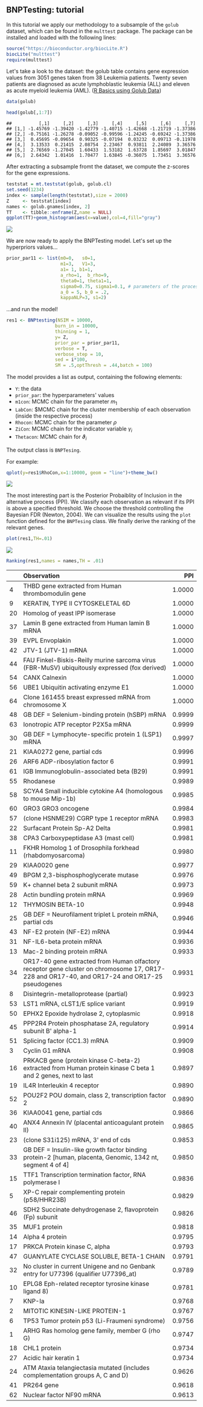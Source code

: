## BNPTesting: tutorial 

In this tutorial we apply our methodology to a subsample of the `golub` dataset, which can be found in the `multtest` package. The package can be installed and loaded with the following lines:


```r
source("https://bioconductor.org/biocLite.R")
biocLite("multtest")
require(multtest)
```

Let's take a look to the dataset: the golub table contains gene expression values from 3051 genes taken from 38 Leukemia patients. Twenty seven patients are diagnosed as acute lymphoblastic leukemia (ALL) and eleven as acute myeloid leukemia (AML). ([R Basics using Golub Data](https://rstudio-pubs-static.s3.amazonaws.com/187747_3eb3fc30ad7f4d8e92ad73520a0ff8f5.html)) 


```r
data(golub)
```

```r
head(golub[,1:7])
```

```
##          [,1]     [,2]     [,3]     [,4]     [,5]     [,6]     [,7]
## [1,] -1.45769 -1.39420 -1.42779 -1.40715 -1.42668 -1.21719 -1.37386
## [2,] -0.75161 -1.26278 -0.09052 -0.99596 -1.24245 -0.69242 -1.37386
## [3,]  0.45695 -0.09654  0.90325 -0.07194  0.03232  0.09713 -0.11978
## [4,]  3.13533  0.21415  2.08754  2.23467  0.93811  2.24089  3.36576
## [5,]  2.76569 -1.27045  1.60433  1.53182  1.63728  1.85697  3.01847
## [6,]  2.64342  1.01416  1.70477  1.63845 -0.36075  1.73451  3.36576
```

After extracting a subsample fromt the dataset, we compute the z-scores for the gene expressions.


```r
teststat = mt.teststat(golub, golub.cl)
set.seed(1234)
index <- sample(length(teststat),size = 2000)
Z     <- teststat[index]
names <- golub.gnames[index, 2]
TT    <- tibble::enframe(Z,name = NULL)
ggplot(TT)+geom_histogram(aes(x=value),col=4,fill="gray")
```

![](ExampleBNPT_files/unnamed-chunk-3-1.png)<!-- -->

We are now ready to apply the BNPTesting model. Let's set up the hyperpriors values...


```r
prior_par11 <- list(m0=0,   s0=1, 
                    m1=3,   V1=3, 
                    a1= 1, b1=1, 
                    a_rho=1,  b_rho=9,
                    theta0=1, theta1=1, 
                    sigma0=0.75, sigma1=0.1, # parameters of the process
                    a_0 = 5, b_0 = .2,
                    kappaNLP=3, s1=2)
```

...and run the model!


```r
res1 <- BNPtesting(NSIM = 10000, 
                  burn_in = 10000, 
                  thinning = 1, 
                  y= Z, 
                  prior_par = prior_par11, 
                  verbose = T,
                  verbose_step = 10, 
                  sed = i*100,
                  SM = .5,optThresh = .44,batch = 100) 
```

The model provides a list as output, containing the following elements:

+ ``Y``: the data 
+ ``prior_par``: the hyperparameters' values
+ ``m1con``: MCMC chain for the parameter $m_1$
+ ``LabCon``: $MCMC chain for the cluster membership of each observation (inside the respective process)
+ ``Rhocon``: MCMC chain for the parameter $\rho$
+ ``ZiCon``: MCMC chain for the indicator variable $\gamma_i$
+ ``Thetacon``: MCMC chain for $\vartheta_i$

The output class is `BNPTesing`.

For example:

```r
qplot(y=res1$RhoCon,x=1:10000, geom = "line")+theme_bw()
```

![](ExampleBNPT_files/figure-html/unnamed-chunk-6-1.png)<!-- -->

The most interesting part is the Posterior Probaiblity of Inclusion in the alternative process (PPI). We classify each observation as relevant if its PPI is above a specified threshold. We choose the threshold controlling the Bayesian FDR (Newton, 2004). We can visualize the results using the `plot` function defined for the `BNPTesing` class. We finally derive the ranking of the relevant genes.


```r
plot(res1,TH=.01)
```


![](ExampleBNPT_files/unnamed-chunk-7-1.png)<!-- -->

```r
Ranking(res1,names = names,TH = .01)
```


|   |Observation                                                                                                                                   |    PPI|
|:--|:---------------------------------------------------------------------------------------------------------------------------------------------|------:|
|4  |THBD gene extracted from Human thrombomodulin gene                                                                                            | 1.0000|
|9  |KERATIN, TYPE II CYTOSKELETAL 6D                                                                                                              | 1.0000|
|20 |Homolog of yeast IPP isomerase                                                                                                                | 1.0000|
|37 |Lamin B gene extracted from Human lamin B mRNA                                                                                                | 1.0000|
|39 |EVPL Envoplakin                                                                                                                               | 1.0000|
|42 |JTV-1 (JTV-1) mRNA                                                                                                                            | 1.0000|
|44 |FAU Finkel-Biskis-Reilly murine sarcoma virus (FBR-MuSV) ubiquitously expressed (fox derived)                                                 | 1.0000|
|54 |CANX Calnexin                                                                                                                                 | 1.0000|
|56 |UBE1 Ubiquitin activating enzyme E1                                                                                                           | 1.0000|
|64 |Clone 161455 breast expressed mRNA from chromosome X                                                                                          | 1.0000|
|48 |GB DEF = Selenium-binding protein (hSBP) mRNA                                                                                                 | 0.9999|
|63 |Ionotropic ATP receptor P2X5a mRNA                                                                                                            | 0.9999|
|30 |GB DEF = Lymphocyte-specific protein 1 (LSP1) mRNA                                                                                            | 0.9997|
|21 |KIAA0272 gene, partial cds                                                                                                                    | 0.9996|
|26 |ARF6 ADP-ribosylation factor 6                                                                                                                | 0.9991|
|61 |IGB Immunoglobulin-associated beta (B29)                                                                                                      | 0.9991|
|55 |Rhodanese                                                                                                                                     | 0.9989|
|58 |SCYA4 Small inducible cytokine A4 (homologous to mouse Mip-1b)                                                                                | 0.9985|
|60 |GRO3 GRO3 oncogene                                                                                                                            | 0.9984|
|57 |(clone HSNME29) CGRP type 1 receptor mRNA                                                                                                     | 0.9983|
|22 |Surfacant Protein Sp-A2 Delta                                                                                                                 | 0.9981|
|38 |CPA3 Carboxypeptidase A3 (mast cell)                                                                                                          | 0.9981|
|11 |FKHR Homolog 1 of Drosophila forkhead (rhabdomyosarcoma)                                                                                      | 0.9980|
|29 |KIAA0020 gene                                                                                                                                 | 0.9977|
|49 |BPGM 2,3-bisphosphoglycerate mutase                                                                                                           | 0.9976|
|59 |K+ channel beta 2 subunit mRNA                                                                                                                | 0.9973|
|28 |Actin bundling protein mRNA                                                                                                                   | 0.9969|
|12 |THYMOSIN BETA-10                                                                                                                              | 0.9948|
|25 |GB DEF = Neurofilament triplet L protein mRNA, partial cds                                                                                    | 0.9946|
|43 |NF-E2 protein (NF-E2) mRNA                                                                                                                    | 0.9944|
|31 |NF-IL6-beta protein mRNA                                                                                                                      | 0.9936|
|13 |Mac-2 binding protein mRNA                                                                                                                    | 0.9933|
|34 |OR17-40 gene extracted from Human olfactory receptor gene cluster on chromosome 17, OR17-228 and OR17-40, and OR17-24 and OR17-25 pseudogenes | 0.9931|
|8  |Disintegrin-metalloprotease (partial)                                                                                                         | 0.9923|
|53 |LST1 mRNA, cLST1/E splice variant                                                                                                             | 0.9919|
|50 |EPHX2 Epoxide hydrolase 2, cytoplasmic                                                                                                        | 0.9918|
|45 |PPP2R4 Protein phosphatase 2A, regulatory subunit B' alpha-1                                                                                  | 0.9914|
|51 |Splicing factor (CC1.3) mRNA                                                                                                                  | 0.9909|
|3  |Cyclin G1 mRNA                                                                                                                                | 0.9908|
|16 |PRKACB gene (protein kinase C-beta-2) extracted from Human protein kinase C beta 1 and 2 genes, next to last                                  | 0.9897|
|19 |IL4R Interleukin 4 receptor                                                                                                                   | 0.9890|
|52 |POU2F2 POU domain, class 2, transcription factor 2                                                                                            | 0.9890|
|36 |KIAA0041 gene, partial cds                                                                                                                    | 0.9866|
|40 |ANX4 Annexin IV (placental anticoagulant protein II)                                                                                          | 0.9865|
|23 |(clone S31i125) mRNA, 3' end of cds                                                                                                           | 0.9853|
|33 |GB DEF = Insulin-like growth factor binding protein-2 [human, placenta, Genomic, 1342 nt, segment 4 of 4]                                     | 0.9850|
|15 |TTF1 Transcription termination factor, RNA polymerase I                                                                                       | 0.9836|
|5  |XP-C repair complementing protein (p58/HHR23B)                                                                                                | 0.9829|
|46 |SDH2 Succinate dehydrogenase 2, flavoprotein (Fp) subunit                                                                                     | 0.9826|
|35 |MUF1 protein                                                                                                                                  | 0.9818|
|14 |Alpha 4 protein                                                                                                                               | 0.9795|
|17 |PRKCA Protein kinase C, alpha                                                                                                                 | 0.9793|
|47 |GUANYLATE CYCLASE SOLUBLE, BETA-1 CHAIN                                                                                                       | 0.9791|
|32 |No cluster in current Unigene and no Genbank entry for U77396 (qualifier U77396_at)                                                           | 0.9789|
|10 |EPLG8 Eph-related receptor tyrosine kinase ligand 8)                                                                                          | 0.9781|
|7  |KNP-Ia                                                                                                                                        | 0.9768|
|2  |MITOTIC KINESIN-LIKE PROTEIN-1                                                                                                                | 0.9767|
|6  |TP53 Tumor protein p53 (Li-Fraumeni syndrome)                                                                                                 | 0.9756|
|1  |ARHG Ras homolog gene family, member G (rho G)                                                                                                | 0.9747|
|18 |CHL1 protein                                                                                                                                  | 0.9734|
|27 |Acidic hair keratin 1                                                                                                                         | 0.9734|
|24 |ATM Ataxia telangiectasia mutated (includes complementation groups A, C and D)                                                                | 0.9626|
|41 |PR264 gene                                                                                                                                    | 0.9618|
|62 |Nuclear factor NF90 mRNA                                                                                                                      | 0.9613|


